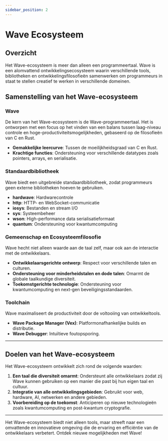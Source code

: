 ```yaml
---
sidebar_position: 2
---
```


# Wave Ecosysteem 

## Overzicht

Het Wave-ecosysteem is meer dan alleen een programmeertaal. Wave is een alomvattend ontwikkelingsecosysteem waarin verschillende tools, bibliotheken en ontwikkelingsfilosofieën samenwerken om programmeurs in staat te stellen creatief te werken in verschillende domeinen.

## Samenstelling van het Wave-ecosysteem
### Wave
De kern van het Wave-ecosysteem is de Wave-programmeertaal. Het is ontworpen met een focus op het vinden van een balans tussen laag-niveau controle en hoge-productiviteitsmogelijkheden, gebaseerd op de filosofieën van C en Rust.

* **Gemakkelijke leercurve**: Tussen de moeilijkheidsgraad van C en Rust.
* **Krachtige functies**: Ondersteuning voor verschillende datatypes zoals pointers, arrays, en serialisatie.

### Standaardbibliotheek
Wave biedt een uitgebreide standaardbibliotheek, zodat programmeurs geen externe bibliotheken hoeven te gebruiken.

* **hardwave**: Hardwarecontrole
* **http**: HTTP- en WebSocket-communicatie
* **iosys**: Bestanden en stream I/O
* **sys**: Systeembeheer
* **wson**: High-performance data serialisatieformaat
* **quantum**: Ondersteuning voor kwantumcomputing

### Gemeenschap en Ecosysteemfilosofie
Wave hecht niet alleen waarde aan de taal zelf, maar ook aan de interactie met de ontwikkelaars.

* **Ontwikkelaarsgerichte ontwerp**: Respect voor verschillende talen en culturen.
* **Ondersteuning voor minderheidstalen en dode talen**: Omarmt de globale taalkundige diversiteit.
* **Toekomstgerichte technologie**: Ondersteuning voor kwantumcomputing en next-gen beveiligingsstandaarden.

### Toolchain
Wave maximaliseert de productiviteit door de voltooiing van ontwikkeltools.

* **Wave Package Manager (Vex)**: Platformonafhankelijke builds en distributie.
* **Wave Debugger**: Intuïtieve foutopsporing.

---

## Doelen van het Wave-ecosysteem
Het Wave-ecosysteem ontwikkelt zich rond de volgende waarden:

1. **Een taal die diversiteit omarmt**: Ondersteunt alle ontwikkelaars zodat zij Wave kunnen gebruiken op een manier die past bij hun eigen taal en cultuur.
2. **Integratie van alle ontwikkelingsgebieden**: Gebruikt voor web, hardware, AI, netwerken en andere gebieden.
3. **Voorbereiding op de toekomst**: Anticiperen op nieuwe technologieën zoals kwantumcomputing en post-kwantum cryptografie.

---

Het Wave-ecosysteem biedt niet alleen tools, maar streeft naar een omvattende en innovatieve omgeving die de ervaring en efficiëntie van de ontwikkelaars verbetert. Ontdek nieuwe mogelijkheden met Wave!
